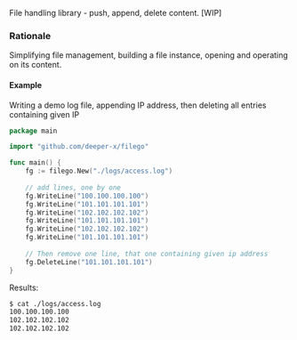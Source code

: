 File handling library - push, append, delete content.
[WIP]

### Rationale 
Simplifying file management, building a file instance, opening and operating on its content.

#### Example
Writing a demo log file, appending IP address, then deleting all entries containing given IP

```go
package main

import "github.com/deeper-x/filego"

func main() {
    fg := filego.New("./logs/access.log")
    
    // add lines, one by one
    fg.WriteLine("100.100.100.100")
    fg.WriteLine("101.101.101.101")
    fg.WriteLine("102.102.102.102")
    fg.WriteLine("101.101.101.101")
    fg.WriteLine("102.102.102.102")
    fg.WriteLine("101.101.101.101")
	
    // Then remove one line, that one containing given ip address
    fg.DeleteLine("101.101.101.101")
}
```
Results:

```sh
$ cat ./logs/access.log 
100.100.100.100
102.102.102.102
102.102.102.102

```
